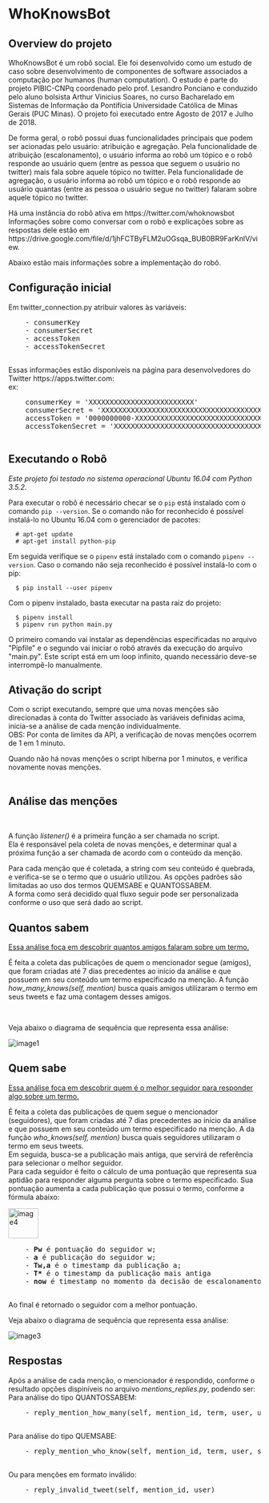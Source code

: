 # WhoKnowsBot
<html>

 ## Overview do projeto
 <p>WhoKnowsBot é um robô social. Ele  foi desenvolvido como um estudo de caso sobre desenvolvimento de componentes de software associados a computação por humanos (human computation). O estudo é parte do projeto PIBIC-CNPq coordenado pelo prof. Lesandro Ponciano e conduzido pelo aluno bolsista Arthur Vinicius Soares, no curso Bacharelado em Sistemas de Informação da Pontifícia Universidade Católica de Minas Gerais (PUC Minas). O projeto foi executado entre Agosto de 2017 e Julho de 2018.</p>
 
 <p>De forma geral, o robô possui duas funcionalidades principais que podem ser acionadas pelo usuário: atribuição e agregação. Pela funcionalidade de atribuição (escalonamento), o usuário informa ao robô um tópico e o robô responde ao usuário quem (entre as pessoa que seguem o usuário no twitter) mais fala sobre aquele tópico no twitter. Pela funcionalidade de agregação, o usuário informa ao robô um tópico e o robô responde ao usuário quantas (entre as pessoa o usuário segue no twitter) falaram sobre aquele tópico no twitter. </p>
 
 <p>Há uma instância do robô ativa em https://twitter.com/whoknowsbot Informações sobre como conversar com o robô e explicações sobre as respostas dele estão em https://drive.google.com/file/d/1jhFCTByFLM2uOGsqa_BUB0BR9FarKnlV/view.<p>
 
 Abaixo estão mais informações sobre a implementação do robô.
 
  </tr>
   
  ## Configuração inicial
  <p>Em twitter_connection.py atribuir valores às variáveis:</p>
  
  <pre>
    - consumerKey
    - consumerSecret
    - accessToken
    - accessTokenSecret
  </pre>
  
  <p>Essas informações estão disponíveis na página para desenvolvedores do Twitter <a>https://apps.twitter.com</a>: <br/>
  ex:</p>
  
  <pre>
    consumerKey = 'XXXXXXXXXXXXXXXXXXXXXXXXX'
    consumerSecret = 'XXXXXXXXXXXXXXXXXXXXXXXXXXXXXXXXXXXXXXXXXXXXXXXXXX'
    accessToken = '0000000000-XXXXXXXXXXXXXXXXXXXXXXXXXXXXXXXXXXXXXXX'
    accessTokenSecret = 'XXXXXXXXXXXXXXXXXXXXXXXXXXXXXXXXXXXXXXXXXXXXX'
  </pre>
  
## Executando o Robô

_Este projeto foi testado no sistema operacional Ubuntu 16.04 com Python 3.5.2._ 

Para executar o robô é necessário checar se o `pip` está instalado com o comando `pip --version`. Se o comando não for reconhecido é possível instalá-lo no Ubuntu 16.04 com o gerenciador de pacotes:

      # apt-get update
      # apt-get install python-pip

Em seguida verifique se o `pipenv` está instalado com o comando `pipenv --version`. Caso o comando não seja reconhecido é possível instalá-lo com o pip:

      $ pip install --user pipenv
   
Com o pipenv instalado, basta executar na pasta raiz do projeto:

      $ pipenv install
      $ pipenv run python main.py
  
O primeiro comando vai instalar as dependências especificadas no arquivo "Pipfile" e o segundo vai iniciar o robô através da execução do arquivo "main.py". Este script está em um loop infinito, quando necessário deve-se interrompê-lo manualmente.
  
  
  ## Ativação do script
  <p>Com o script executando, sempre que uma novas menções são direcionadas à conta do Twitter associado às variáveis definidas acima, inicia-se a análise de cada menção individualmente.<br/>
  OBS: Por conta de limites da API, a verificação de novas menções ocorrem de 1 em 1 minuto.
  </p>
  Quando não há novas menções o script hiberna por 1 minutos, e verifica novamente novas menções.<br/>
  
  <br/>
  
  ## Análise das menções
  <br/>
  <p>A função <i>listener()</i> é a primeira função a ser chamada no script.<br>
  Ela é responsável pela coleta de novas menções, e determinar qual a próxima função a ser chamada de acordo com o conteúdo da menção.</p>
  <p>Para cada menção que é coletada, a string com seu conteúdo é quebrada, e verifica-se se o termo que o usuário utilizou. As opções padrões são limitadas ao uso dos termos QUEMSABE e QUANTOSSABEM.<br/>
A forma como será decidido qual fluxo seguir pode ser personalizada conforme o uso que será dado ao script.</p>
  
  ## Quantos sabem
  <p><u>Essa análise foca em descobrir quantos amigos falaram sobre um termo.</u></p>
  
  <p>É feita a coleta das publicações de quem o mencionador segue (amigos), que foram criadas até 7 dias precedentes ao início da análise e que possuem em seu conteúdo um termo especificado na menção. A função <i>how_many_knows(self, mention)</i> busca quais amigos utilizaram o termo em seus tweets e faz uma contagem desses amigos.</p>
  <br/>
  <p>Veja abaixo o diagrama de sequência que representa essa análise:</p>
  <img src="https://preview.ibb.co/mvy4So/image1.jpg" alt="image1" border="0">
  
  ## Quem sabe
  <p><u>Essa análise foca em descobrir quem é o melhor seguidor para responder algo sobre um termo.</u></p>
  
  <p>É feita a coleta das publicações de quem segue o mencionador (seguidores), que foram criadas até 7 dias precedentes ao início da análise e que possuem em seu conteúdo um termo especificado na menção. A da função <i>who_knows(self, mention)</i> busca quais seguidores utilizaram o termo em seus tweets.<br/>
  Em seguida, busca-se a publicação mais antiga, que servirá de referência para selecionar o melhor seguidor.<br/>
  Para cada seguidor é feito o cálculo de uma pontuação que representa sua aptidão para responder alguma pergunta sobre o termo especificado. Sua pontuação aumenta a cada publicação que possui o termo, conforme a fórmula abaixo:</p>
  
  <img src="https://preview.ibb.co/cRjaHo/image4.png" alt="image4" border="0" height="60">
  
  <pre>
    - <b>Pw</b> é pontuação do seguidor w; 
    - <b>a</b> é publicação do seguidor w;  
    - <b>Tw,a</b> é o timestamp da publicação a; 
    - <b>T*</b> é o timestamp da publicação mais antiga
    - <b>now</b> é timestamp no momento da decisão de escalonamento (horário do sistema).
  </pre>
  
  <p>Ao final é retornado o seguidor com a melhor pontuação.</p>
  <p>Veja abaixo o diagrama de sequência que representa essa análise:</p>
  
  <img src="https://preview.ibb.co/dGL17o/image3.jpg" alt="image3" border="0">
  
  ## Respostas
  <p>Após a análise de cada menção, o mencionador é respondido, conforme o resultado opções dispiníveis no arquivo <i>mentions_replies.py</i>, podendo ser:</br>
  Para análise do tipo QUANTOSSABEM:</p>
  <pre>
    - reply_mention_how_many(self, mention_id, term, user, users_amount)
  </pre>
  <p>Para análise do tipo QUEMSABE:</p>
  <pre>
    - reply_mention_who_know(self, mention_id, term, user, suitable_user)
  </pre>
  <p>Ou para menções em formato inválido:</p>
  <pre>
    - reply_invalid_tweet(self, mention_id, user)
  </pre>
</html>
